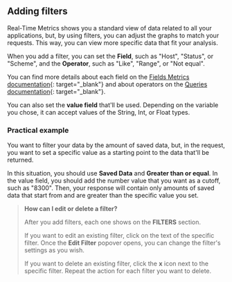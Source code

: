 ## Adding filters

Real-Time Metrics shows you a standard view of data related to all your applications, but, by using filters, you can adjust the graphs to match your requests. This way, you can view more specific data that fit your analysis.

When you add a filter, you can set the **Field**, such as "Host", "Status", or "Scheme", and the **Operator**, such as "Like", "Range", or "Not equal".

You can find more details about each field on the [Fields Metrics documentation](https://www.azion.com/en/documentation/products/graphql-api/features/metrics-fields/){: target="_blank"} and about operators on the [Queries documentation](https://www.azion.com/en/documentation/products/graphql-api-queries/#operators){: target="_blank"}.

You can also set the **value field** that'll be used. Depending on the variable you chose, it can accept values of the String, Int, or Float types.

### Practical example

You want to filter your data by the amount of saved data, but, in the request, you want to set a specific value as a starting point to the data that'll be returned.

In this situation, you should use **Saved Data** and **Greater than or equal**. In the value field, you should add the number value that you want as a cutoff, such as "8300". Then, your response will contain only amounts of saved data that start from and are greater than the specific value you set.

> **How can I edit or delete a filter?**
>
> After you add filters, each one shows on the **FILTERS** section.
>
> If you want to edit an existing filter, click on the text of the specific filter. Once the **Edit Filter** popover opens, you can change the filter's settings as you wish.
>
> If you want to delete an existing filter, click the **x** icon next to the specific filter. Repeat the action for each filter you want to delete.